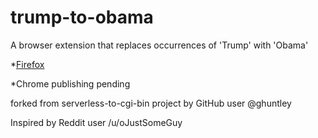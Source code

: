 # trump-to-obama

A browser extension that replaces occurrences of 'Trump' with 'Obama'

*[Firefox](https://addons.mozilla.org/en-US/firefox/addon/trump-to-obama/)

*Chrome publishing pending

forked from serverless-to-cgi-bin project by GitHub user @ghuntley

Inspired by Reddit user /u/oJustSomeGuy
